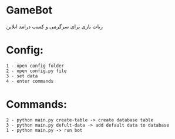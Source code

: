 # GameBot
ربات بازی برای سرگرمی و کسب درامد انلاین

# Config:
    1 - open config folder
    2 - open config.py file
    3 - set data
    4 - enter commands

# Commands:
    2 - python main.py create-table -> create database table
    3 - python main.py defult-data -> add default data to database
    1 - python main.py -> run bot
    